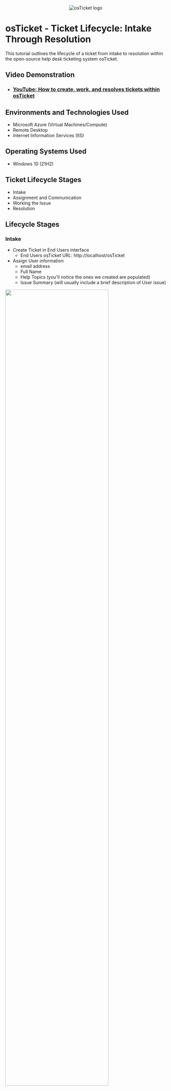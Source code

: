 <p align="center">
<img src="https://i.imgur.com/Clzj7Xs.png" alt="osTicket logo"/>
</p>

<h1>osTicket - Ticket Lifecycle: Intake Through Resolution</h1>
This tutorial outlines the lifecycle of a ticket from intake to resolution within the open-source help desk ticketing system osTicket.<br />


<h2>Video Demonstration</h2>

- ### [YouTube: How to create, work, and resolves tickets within osTicket](https://www.youtube.com)

<h2>Environments and Technologies Used</h2>

- Microsoft Azure (Virtual Machines/Compute)
- Remote Desktop
- Internet Information Services (IIS)

<h2>Operating Systems Used </h2>

- Windows 10</b> (21H2)

<h2>Ticket Lifecycle Stages</h2>

- Intake
- Assignment and Communication
- Working the Issue
- Resolution

<h2>Lifecycle Stages</h2>

<h3>Intake</h3>

 - Create Ticket in End Users interface
    - End Users osTicket URL: http://localhost/osTicket
 - Assign User information
    - email address
    - Full Name
    - Help Topics (you'll notice the ones we created are populated)
    - Issue Summary (will usually include a brief description of User issue)
<p>
<img src="https://i.imgur.com/tFQGz4d.png" height="80%" width="80%"/>
<img src="https://i.imgur.com/gLBDcKy.png" height="80%" width="80%"/>
</p>

<br />

<h3>Assignment and Communication</h3>

 - Browse to your help desk login page: http://localhost/osTicket/scp/login.php
   - Log in as Agent i.e. Jane Doe
 - Rework ticket sumission information
   - Priority
   - Department
   - Assigned to
   - SLA Plan
 - Give detailed descriptions when reworking ticket    
   
<p>
<img src="https://i.imgur.com/V4Xplxn.png" height="80%" width="80%"/>
</p>

<br />

<p>
<img src="https://i.imgur.com/DJmEXEB.png" height="80%" width="80%" alt="Disk Sanitization Steps"/>
</p>

<h3>Working the Issue</h3>

- Communicate with other departments to ensure the ticket is assigned to the most capable department
   - Initiate warm handoff if necessary
- Update
   - Document rogress and investigative measures taken towards resolution in text field
   - Ticket status
<p>
<img src="https://i.imgur.com/KMX2yDH.png" height="80%" width="80%"/>
</p>

<h3>Resolution</h3>

 - Once resolved, closed tickets can be viewed under closed tab

<p>
<img src="https://i.imgur.com/p1F82sh.png" height="80%" width="80%"/>
</p>

<br/>
